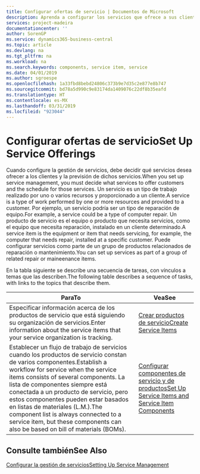 ```yaml
---
title: Configurar ofertas de servicio | Documentos de Microsoft
description: Aprenda a configurar los servicios que ofrece a sus clientes.
services: project-madeira
documentationcenter: ''
author: SorenGP
ms.service: dynamics365-business-central
ms.topic: article
ms.devlang: na
ms.tgt_pltfrm: na
ms.workload: na
ms.search.keywords: components, service item, service
ms.date: 04/01/2019
ms.author: sgroespe
ms.openlocfilehash: 1a33fbd8bebd24806c373b9e7d35c2e877e8b747
ms.sourcegitcommit: bd78a5d990c9e83174da1409076c22df8b35eafd
ms.translationtype: HT
ms.contentlocale: es-MX
ms.lasthandoff: 03/31/2019
ms.locfileid: "923044"
---
```

# <a name="set-up-service-offerings"></a><span data-ttu-id="e81ef-103">Configurar ofertas de servicio</span><span class="sxs-lookup"><span data-stu-id="e81ef-103">Set Up Service Offerings</span></span>
<span data-ttu-id="e81ef-104">Cuando configure la gestión de servicios, debe decidir qué servicios desea ofrecer a los clientes y la previsión de dichos servicios.</span><span class="sxs-lookup"><span data-stu-id="e81ef-104">When you set up service management, you must decide what services to offer customers and the schedule for those services.</span></span> <span data-ttu-id="e81ef-105">Un servicio es un tipo de trabajo realizado por uno o varios recursos y proporcionado a un cliente.</span><span class="sxs-lookup"><span data-stu-id="e81ef-105">A service is a type of work performed by one or more resources and provided to a customer.</span></span> <span data-ttu-id="e81ef-106">Por ejemplo, un servicio podría ser un tipo de reparación de equipo.</span><span class="sxs-lookup"><span data-stu-id="e81ef-106">For example, a service could be a type of computer repair.</span></span> <span data-ttu-id="e81ef-107">Un producto de servicio es el equipo o producto que necesita servicios, como el equipo que necesita reparación, instalado en un cliente determinado.</span><span class="sxs-lookup"><span data-stu-id="e81ef-107">A service item is the equipment or item that needs servicing, for example, the computer that needs repair, installed at a specific customer.</span></span> <span data-ttu-id="e81ef-108">Puede configurar servicios como parte de un grupo de productos relacionados de reparación o mantenimiento.</span><span class="sxs-lookup"><span data-stu-id="e81ef-108">You can set up services as part of a group of related repair or maineenance items.</span></span>  
  
<span data-ttu-id="e81ef-109">En la tabla siguiente se describe una secuencia de tareas, con vínculos a temas que las describen.</span><span class="sxs-lookup"><span data-stu-id="e81ef-109">The following table describes a sequence of tasks, with links to the topics that describe them.</span></span>  
  
|<span data-ttu-id="e81ef-110">**Para**</span><span class="sxs-lookup"><span data-stu-id="e81ef-110">**To**</span></span>|<span data-ttu-id="e81ef-111">**Vea**</span><span class="sxs-lookup"><span data-stu-id="e81ef-111">**See**</span></span>|  
|------------|-------------|  
|<span data-ttu-id="e81ef-112">Especificar información acerca de los productos de servicio que está siguiendo su organización de servicios.</span><span class="sxs-lookup"><span data-stu-id="e81ef-112">Enter information about the service items that your service organization is tracking.</span></span>|[<span data-ttu-id="e81ef-113">Crear productos de servicio</span><span class="sxs-lookup"><span data-stu-id="e81ef-113">Create Service Items</span></span>](service-how-to-create-service-items.md)|  
|<span data-ttu-id="e81ef-114">Establecer un flujo de trabajo de servicios cuando los productos de servicio constan de varios componentes.</span><span class="sxs-lookup"><span data-stu-id="e81ef-114">Establish a workflow for service when the service items consists of several components.</span></span> <span data-ttu-id="e81ef-115">La lista de componentes siempre está conectada a un producto de servicio, pero estos componentes pueden estar basados en listas de materiales (L.M.).</span><span class="sxs-lookup"><span data-stu-id="e81ef-115">The component list is always connected to a service item, but these components can also be based on bill of materials (BOMs).</span></span>|[<span data-ttu-id="e81ef-116">Configurar componentes de servicio y de productos</span><span class="sxs-lookup"><span data-stu-id="e81ef-116">Set Up Service Items and Service Item Components</span></span>](service-how-setup-service-items.md)|  
  
## <a name="see-also"></a><span data-ttu-id="e81ef-117">Consulte también</span><span class="sxs-lookup"><span data-stu-id="e81ef-117">See Also</span></span>  
[<span data-ttu-id="e81ef-118">Configurar la gestión de servicios</span><span class="sxs-lookup"><span data-stu-id="e81ef-118">Setting Up Service Management</span></span>](service-setup-service.md)   
